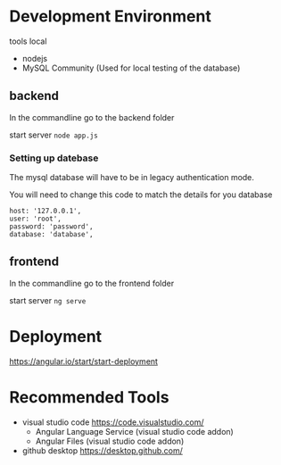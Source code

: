 # Development Environment

tools local

- nodejs
- MySQL Community (Used for local testing of the database)

## backend

In the commandline go to the backend folder 

start server ```node app.js```

### Setting up datebase

The mysql database will have to be in legacy authentication mode.

You will need to change this code to match the details for you database

```
host: '127.0.0.1',
user: 'root',
password: 'password',
database: 'database',
```

## frontend
In the commandline go to the frontend folder 

start server ```ng serve```

# Deployment

https://angular.io/start/start-deployment

# Recommended Tools
- visual studio code https://code.visualstudio.com/
    - Angular Language Service (visual studio code addon)
    - Angular Files (visual studio code addon)
- github desktop https://desktop.github.com/
